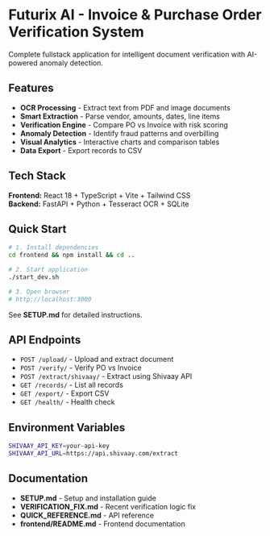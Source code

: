 # Futurix AI - Invoice & Purchase Order Verification System

Complete fullstack application for intelligent document verification with AI-powered anomaly detection.

## Features

- **OCR Processing** - Extract text from PDF and image documents
- **Smart Extraction** - Parse vendor, amounts, dates, line items
- **Verification Engine** - Compare PO vs Invoice with risk scoring
- **Anomaly Detection** - Identify fraud patterns and overbilling
- **Visual Analytics** - Interactive charts and comparison tables
- **Data Export** - Export records to CSV

## Tech Stack

**Frontend:** React 18 + TypeScript + Vite + Tailwind CSS  
**Backend:** FastAPI + Python + Tesseract OCR + SQLite

## Quick Start

```bash
# 1. Install dependencies
cd frontend && npm install && cd ..

# 2. Start application
./start_dev.sh

# 3. Open browser
# http://localhost:3000
```

See **SETUP.md** for detailed instructions.

## API Endpoints

- `POST /upload/` - Upload and extract document
- `POST /verify/` - Verify PO vs Invoice
- `POST /extract/shivaay/` - Extract using Shivaay API
- `GET /records/` - List all records
- `GET /export/` - Export CSV
- `GET /health/` - Health check

## Environment Variables

```bash
SHIVAAY_API_KEY=your-api-key
SHIVAAY_API_URL=https://api.shivaay.com/extract
```

## Documentation

- **SETUP.md** - Setup and installation guide
- **VERIFICATION_FIX.md** - Recent verification logic fix
- **QUICK_REFERENCE.md** - API reference
- **frontend/README.md** - Frontend documentation
